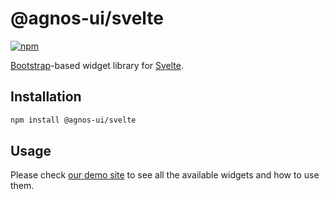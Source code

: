 # @agnos-ui/svelte

[![npm](https://img.shields.io/npm/v/@agnos-ui/svelte)](https://www.npmjs.com/package/@agnos-ui/svelte)

[Bootstrap](https://getbootstrap.com/)-based widget library for [Svelte](https://svelte.dev/).

## Installation

```sh
npm install @agnos-ui/svelte
```

## Usage

Please check [our demo site](https://www.agnosui.dev/latest/) to see all the available widgets and how to use them.
